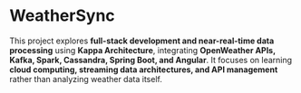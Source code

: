 # WeatherSync
This project explores **full-stack development and near-real-time data processing** using **Kappa Architecture**, integrating **OpenWeather APIs, Kafka, Spark, Cassandra, Spring Boot, and Angular**. It focuses on learning **cloud computing, streaming data architectures, and API management** rather than analyzing weather data itself.

